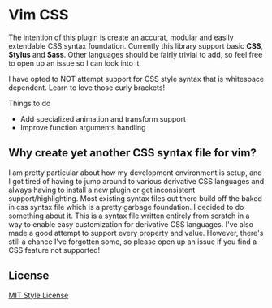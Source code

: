 # Vim CSS

The intention of this plugin is create an accurat, modular and easily
extendable CSS syntax foundation.  Currently this library support basic **CSS**,
**Stylus** and **Sass**. Other languages should be fairly trivial to add, so
feel free to open up an issue so I can look into it.

I have opted to NOT attempt support for CSS style syntax that is whitespace
dependent.  Learn to love those curly brackets!

Things to do

* Add specialized animation and transform support
* Improve function arguments handling

## Why create yet another CSS syntax file for vim?

I am pretty particular about how my development environment is setup, and I got
tired of having to jump around to various derivative CSS languages and always
having to install a new plugin or get inconsistent support/highlighting.  Most
existing syntax files out there build off the baked in css syntax file which is
a pretty garbage foundation.  I decided to do something about it.  This is a
syntax file written entirely from scratch in a way to enable easy customization
for derivative CSS languages.  I've also made a good attempt to support every
property and value.  However, there's still a chance I've forgotten some, so
please open up an issue if you find a CSS feature not supported!

## License

[MIT Style License](https://opensource.org/licenses/MIT)
